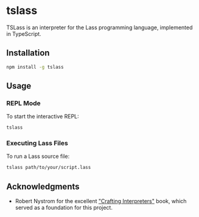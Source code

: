 # tslass

TSLass is an interpreter for the Lass programming language, implemented in TypeScript.

## Installation

```bash
npm install -g tslass
```

## Usage

### REPL Mode

To start the interactive REPL:

```bash
tslass
```

### Executing Lass Files

To run a Lass source file:

```bash
tslass path/to/your/script.lass
```

## Acknowledgments

- Robert Nystrom for the excellent ["Crafting Interpreters"](https://craftinginterpreters.com/) book, which served as a foundation for this project.
